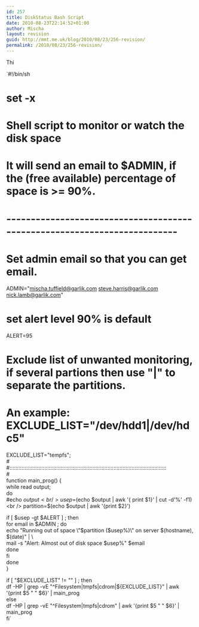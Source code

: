 ```yaml
---
id: 257
title: DiskStatus Bash Script
date: 2010-08-23T22:14:52+01:00
author: Mischa
layout: revision
guid: http://mmt.me.uk/blog/2010/08/23/256-revision/
permalink: /2010/08/23/256-revision/
---
```

Thi

`#!/bin/sh<br />
# set -x<br />
# Shell script to monitor or watch the disk space<br />
# It will send an email to $ADMIN, if the (free available) percentage of space is >= 90%.<br />
# -------------------------------------------------------------------------<br />
# Set admin email so that you can get email.<br />
ADMIN="mischa.tuffield@garlik.com steve.harris@garlik.com nick.lamb@garlik.com"<br />
# set alert level 90% is default<br />
ALERT=95<br />
# Exclude list of unwanted monitoring, if several partions then use "|" to separate the partitions.<br />
# An example: EXCLUDE_LIST="/dev/hdd1|/dev/hdc5"<br />
EXCLUDE_LIST="tempfs";<br />
#<br />
#::::::::::::::::::::::::::::::::::::::::::::::::::::::::::::::::::::::::::::::::::::::::::::::::::::::::<br />
#<br />
function main_prog() {<br />
while read output;<br />
do<br />
#echo $output<br />
  usep=$(echo $output | awk '{ print $1}' | cut -d'%' -f1)<br />
  partition=$(echo $output | awk '{print $2}')</p>
<p>  if [ $usep -gt $ALERT ] ; then<br />
    for email in $ADMIN ; do<br />
       echo "Running out of space \"$partition ($usep%)\" on server $(hostname), $(date)" | \<br />
       mail -s "Alert: Almost out of disk space $usep%" $email<br />
    done<br />
  fi<br />
done<br />
}</p>
<p>if [ "$EXCLUDE_LIST" != "" ] ; then<br />
  df -HP | grep -vE "^Filesystem|tmpfs|cdrom|${EXCLUDE_LIST}" | awk '{print $5 " " $6}' | main_prog<br />
else<br />
  df -HP | grep -vE "^Filesystem|tmpfs|cdrom" | awk '{print $5 " " $6}' | main_prog<br />
fi`